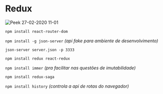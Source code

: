 # Redux

![Peek 27-02-2020 11-01](https://user-images.githubusercontent.com/56132780/75452236-aba20800-5950-11ea-8ab2-bf0e0d8630b6.gif)

`npm install react-router-dom`

`npm install -g json-server` *(api fake para ambiente de desenvolvimento)*

`json-server server.json -p 3333`

`npm install redux react-redux`

`npm install immer` *(pra facilitar nas questões de imutabilidade)*

`npm install redux-saga`

`npm install history` *(controla a api de rotas do navegador)*

